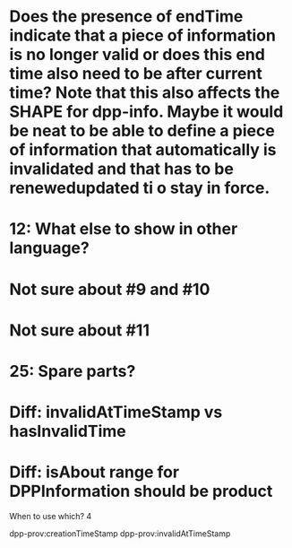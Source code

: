 # Does the presence of endTime indicate that a piece of information is no longer valid or does this end time also need to be after current time? Note that this also affects the SHAPE for dpp-info. Maybe it would be neat to be able to define a piece of information that automatically is invalidated and that has to be renewedupdated ti o stay in force.
# 12: What else to show in other language?
# Not sure about #9 and #10
# Not sure about #11
# 25: Spare parts?

# Diff: invalidAtTimeStamp vs hasInvalidTime
# Diff: isAbout range for DPPInformation should be product



When to use which?
4


dpp-prov:creationTimeStamp
dpp-prov:invalidAtTimeStamp
